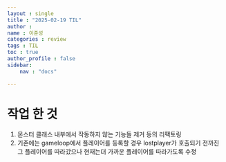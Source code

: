 ```yaml
---
layout : single
title : "2025-02-19 TIL"
author : 
name : 이준성
categories : review
tags : TIL
toc : true
author_profile : false
sidebar:
    nav : "docs"

---
```


# 작업 한 것

1. 몬스터 클래스 내부에서 작동하지 않는 기능들 제거 등의 리팩토링
2. 기존에는 gameloop에서 플레이어를 등록할 경우 lostplayer가 호출되기 전까진 그 플레이어를 따라갔으나 현재는더 가까운 플레이어를 따라가도록 수정